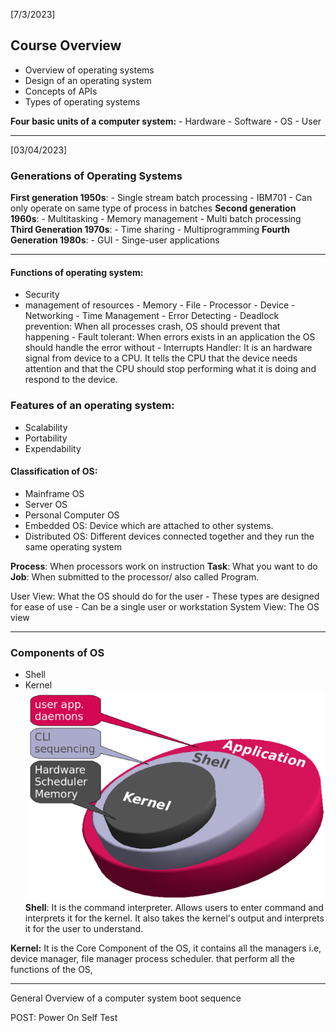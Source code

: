 [7/3/2023]

## Course Overview
- Overview of operating systems
- Design of an operating system
- Concepts of APIs
- Types of operating systems

**Four basic units of a computer system:**
	- Hardware
	- Software
	- OS 
	- User



---
[03/04/2023]
### Generations of Operating Systems
**First generation 1950s**:
	- Single stream batch processing
	- IBM701
	- Can only operate on same type of process in batches
**Second generation 1960s**:
	- Multitasking
	- Memory management
	- Multi batch processing
 **Third Generation 1970s**:
	 - Time sharing
	 - Multiprogramming
  **Fourth Generation 1980s**:
	  - GUI
	  - Singe-user applications
  
---
   
####   Functions of operating system:
   - Security
   - management of resources
			- Memory
			- File
			- Processor
			- Device
	- Networking
	- Time Management
	- Error Detecting
	- Deadlock prevention: When all processes crash, OS should prevent that happening
	- Fault tolerant: When errors exists in an application the OS should handle the error without 
	- Interrupts Handler: It is an hardware signal from  device to a CPU. It tells the CPU that the device needs attention and that the CPU should stop performing what it is doing and respond to the device. 

### Features of an operating system:
- Scalability
- Portability
- Expendability

#### Classification of OS:
- Mainframe OS
- Server OS
- Personal Computer OS
- Embedded OS: Device which are attached to other systems.
- Distributed OS: Different devices connected together and they run the same operating system


**Process**: When processors work on instruction
**Task**: What you want to do
**Job**: When submitted to the processor/ also called Program. 



User View: What the OS should do for the user
				- These types are designed for ease of use
				- Can be a single user or workstation
System View: The OS view

---
### Components of OS
- Shell
- Kernel
![mne|350](../Images/Pasted.png)
**Shell**: It is the command interpreter. Allows users to enter command and interprets it for the kernel. It also takes the kernel's output and interprets it for the user to understand. 

**Kernel:** It is the Core Component of the OS, it contains all the managers i.e, device manager, file manager process scheduler. that perform all the functions of the OS,

---
General Overview of a computer system boot sequence

POST: Power On Self Test

